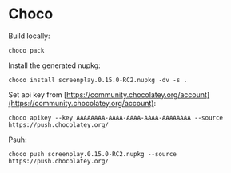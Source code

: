 ﻿# Choco

Build locally:
```
choco pack
```

Install the generated nupkg:
```
choco install screenplay.0.15.0-RC2.nupkg -dv -s .  
```

Set api key from [https://community.chocolatey.org/account](https://community.chocolatey.org/account):
```
choco apikey --key AAAAAAAA-AAAA-AAAA-AAAA-AAAAAAAA --source https://push.chocolatey.org/
```

Psuh:
```
choco push screenplay.0.15.0-RC2.nupkg --source https://push.chocolatey.org/
```